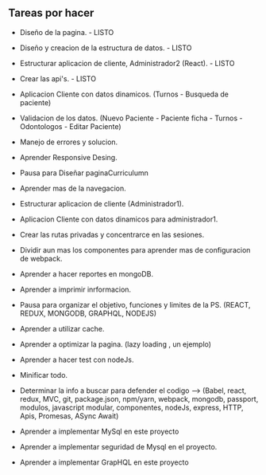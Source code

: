 ## Tareas por hacer

- Diseño de la pagina.                                          - LISTO
- Diseño y creacion de la estructura de datos.                  - LISTO
- Estructurar aplicacion de cliente, Administrador2 (React).    - LISTO
- Crear las api's.                                              - LISTO
- Aplicacion Cliente con datos dinamicos. 
    (Turnos - Busqueda de paciente)
- Validacion de los datos. 
    (Nuevo Paciente - Paciente ficha - Turnos - Odontologos - Editar Paciente)
- Manejo de errores y solucion.
- Aprender Responsive Desing.

- Pausa para Diseñar paginaCurriculumn

- Aprender mas de la navegacion.
- Estructurar aplicacion de cliente (Administrador1).
- Aplicacion Cliente con datos dinamicos para administrador1.
- Crear las rutas privadas y concentrarce en las sesiones. 
- Dividir aun mas los componentes para aprender mas de configuracion de webpack. 
- Aprender a hacer reportes en mongoDB.
- Aprender a imprimir inrformacion.

- Pausa para organizar el objetivo, funciones y limites de la PS. (REACT, REDUX, MONGODB, GRAPHQL, NODEJS)

- Aprender a utilizar cache.
- Aprender a optimizar la pagina. (lazy loading , un ejemplo)
- Aprender a hacer test con nodeJs.
- Minificar todo. 

- Determinar la info a buscar para defender el codigo --> (Babel, react, redux, MVC, git, package.json, npm/yarn, webpack, mongodb, passport, modulos, javascript modular, componentes, nodeJs, express, HTTP, Apis, Promesas, ASync Await)

- Aprender a implementar MySql en este proyecto
- Aprender a implementar seguridad de Mysql en el proyecto.
- Aprender a implementar GrapHQL en este proyecto

